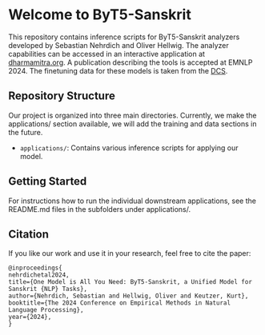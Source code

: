 # Welcome to ByT5-Sanskrit

This repository contains inference scripts for ByT5-Sanskrit analyzers developed by Sebastian Nehrdich and Oliver Hellwig. The analyzer capabilities can be accessed in an interactive application at [dharmamitra.org](http://dharmamitra.org). A publication describing the tools is accepted at EMNLP 2024. The finetuning data for these models is taken from the [DCS](http://www.sanskrit-linguistics.org/dcs/).  

## Repository Structure

Our project is organized into three main directories. Currently, we make the applications/ section available, we will add the training and data sections in the future. 

- `applications/`: Contains various inference scripts for applying our model.

## Getting Started

For instructions how to run the individual downstream applications, see the README.md files in the subfolders under applications/. 

## Citation
If you like our work and use it in your research, feel free to cite the paper:
```
@inproceedings{
nehrdichetal2024,
title={One Model is All You Need: ByT5-Sanskrit, a Unified Model for Sanskrit {NLP} Tasks},
author={Nehrdich, Sebastian and Hellwig, Oliver and Keutzer, Kurt},
booktitle={The 2024 Conference on Empirical Methods in Natural Language Processing},
year={2024},
}
```
